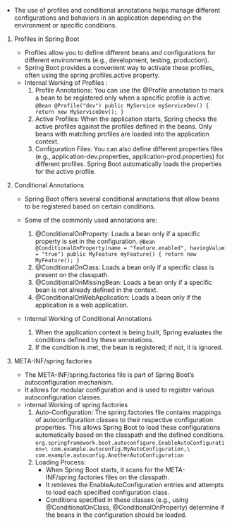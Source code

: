 - The use of profiles and conditional annotations helps manage different configurations 
and behaviors in an application depending on the environment or specific conditions. 
1.  Profiles in Spring Boot
    - Profiles allow you to define different beans and configurations for different environments (e.g., development, testing, production). 
    - Spring Boot provides a convenient way to activate these profiles, often using the spring.profiles.active property.
    - Internal Working of Profiles :
      1. Profile Annotations: You can use the @Profile annotation to mark a bean to be registered only when a specific profile is active.
         `@Bean
         @Profile("dev")
            public MyService myServiceDev() {
            return new MyServiceDev();
         }`
      2. Active Profiles: When the application starts, 
         Spring checks the active profiles against the profiles defined in the beans. Only beans with matching profiles are loaded into the application context.
      3. Configuration Files: You can also define different properties files (e.g., application-dev.properties, application-prod.properties) for different profiles. 
         Spring Boot automatically loads the properties for the active profile.

2. Conditional Annotations
   - Spring Boot offers several conditional annotations that allow beans to be registered based on certain conditions. 
   - Some of the commonly used annotations are:
     1. @ConditionalOnProperty: Loads a bean only if a specific property is set in the configuration.
        `@Bean
        @ConditionalOnProperty(name = "feature.enabled", havingValue = "true")
            public MyFeature myFeature() {
            return new MyFeature();
        }`
     2. @ConditionalOnClass: Loads a bean only if a specific class is present on the classpath.
     3. @ConditionalOnMissingBean: Loads a bean only if a specific bean is not already defined in the context.
     4. @ConditionalOnWebApplication: Loads a bean only if the application is a web application.

   - Internal Working of Conditional Annotations
     1. When the application context is being built, Spring evaluates the conditions defined by these annotations.
     2. If the condition is met, the bean is registered; if not, it is ignored.

3. META-INF/spring.factories
   - The META-INF/spring.factories file is part of Spring Boot’s autoconfiguration mechanism. 
   - It allows for modular configuration and is used to register various autoconfiguration classes.
   - internal Working of spring.factories
     1. Auto-Configuration: The spring.factories file contains mappings of autoconfiguration classes to their respective configuration properties. 
        This allows Spring Boot to load these configurations automatically based on the classpath and the defined conditions.
        `org.springframework.boot.autoconfigure.EnableAutoConfiguration=\
        com.example.autoconfig.MyAutoConfiguration,\
        com.example.autoconfig.AnotherAutoConfiguration`
     2. Loading Process:
        - When Spring Boot starts, it scans for the META-INF/spring.factories files on the classpath.
        - It retrieves the EnableAutoConfiguration entries and attempts to load each specified configuration class.
        - Conditions specified in these classes (e.g., using @ConditionalOnClass, @ConditionalOnProperty) determine if the beans in the configuration should be loaded.


